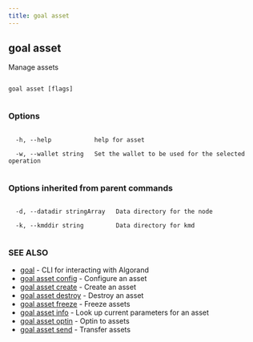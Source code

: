```yaml
---
title: goal asset
---
```


## goal asset



Manage assets




```

goal asset [flags]


```



### Options




```

  -h, --help            help for asset

  -w, --wallet string   Set the wallet to be used for the selected operation


```



### Options inherited from parent commands




```

  -d, --datadir stringArray   Data directory for the node

  -k, --kmddir string         Data directory for kmd


```



### SEE ALSO



* [goal](../../../goal/goal/)	 - CLI for interacting with Algorand
* [goal asset config](../config/)	 - Configure an asset
* [goal asset create](../create/)	 - Create an asset
* [goal asset destroy](../destroy/)	 - Destroy an asset
* [goal asset freeze](../freeze/)	 - Freeze assets
* [goal asset info](../info/)	 - Look up current parameters for an asset
* [goal asset optin](../optin/)	 - Optin to assets
* [goal asset send](../send/)	 - Transfer assets



